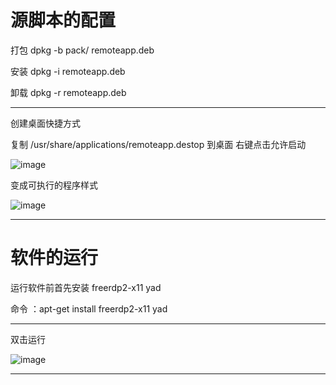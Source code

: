 # 源脚本的配置

 打包
 dpkg -b pack/ remoteapp.deb
 
 安装
 dpkg -i remoteapp.deb
 
 卸载
 dpkg -r remoteapp.deb
 
 ---
 
创建桌面快捷方式

复制 /usr/share/applications/remoteapp.destop 到桌面
右键点击允许启动

![image](https://user-images.githubusercontent.com/33768573/158308033-07237324-0803-409a-88af-1667a3f9bcea.png)

变成可执行的程序样式

![image](https://user-images.githubusercontent.com/33768573/158308133-b085c80a-4989-437a-8a2f-3c9ab07bf486.png)

---

# 软件的运行

运行软件前首先安装 freerdp2-x11 yad

命令 ：apt-get install freerdp2-x11 yad

---
双击运行

![image](https://user-images.githubusercontent.com/33768573/158308162-ff1b6994-681c-4c36-b8f6-5a8b0e04c01a.png)

---

